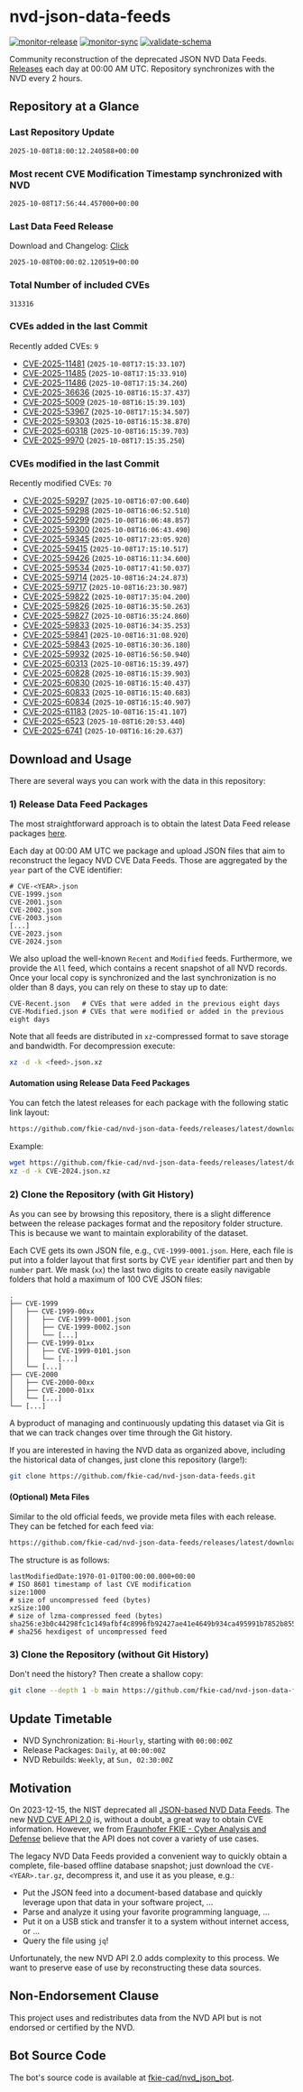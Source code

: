 # nvd-json-data-feeds

[![monitor-release](https://github.com/fkie-cad/nvd-json-data-feeds/actions/workflows/monitor_release.yml/badge.svg)](https://github.com/fkie-cad/nvd-json-data-feeds/actions/workflows/monitor_release.yml)
[![monitor-sync](https://github.com/fkie-cad/nvd-json-data-feeds/actions/workflows/monitor_sync.yml/badge.svg)](https://github.com/fkie-cad/nvd-json-data-feeds/actions/workflows/monitor_sync.yml)
[![validate-schema](https://github.com/fkie-cad/nvd-json-data-feeds/actions/workflows/validate_schema.yml/badge.svg)](https://github.com/fkie-cad/nvd-json-data-feeds/actions/workflows/validate_schema.yml)

Community reconstruction of the deprecated JSON NVD Data Feeds.
[Releases](https://github.com/fkie-cad/nvd-json-data-feeds/releases/latest) each day at 00:00 AM UTC.
Repository synchronizes with the NVD every 2 hours.

## Repository at a Glance

### Last Repository Update

```plain
2025-10-08T18:00:12.240588+00:00
```

### Most recent CVE Modification Timestamp synchronized with NVD

```plain
2025-10-08T17:56:44.457000+00:00
```

### Last Data Feed Release

Download and Changelog: [Click](https://github.com/fkie-cad/nvd-json-data-feeds/releases/latest)

```plain
2025-10-08T00:00:02.120519+00:00
```

### Total Number of included CVEs

```plain
313316
```

### CVEs added in the last Commit

Recently added CVEs: `9`

- [CVE-2025-11481](CVE-2025/CVE-2025-114xx/CVE-2025-11481.json) (`2025-10-08T17:15:33.107`)
- [CVE-2025-11485](CVE-2025/CVE-2025-114xx/CVE-2025-11485.json) (`2025-10-08T17:15:33.910`)
- [CVE-2025-11486](CVE-2025/CVE-2025-114xx/CVE-2025-11486.json) (`2025-10-08T17:15:34.260`)
- [CVE-2025-36636](CVE-2025/CVE-2025-366xx/CVE-2025-36636.json) (`2025-10-08T16:15:37.437`)
- [CVE-2025-5009](CVE-2025/CVE-2025-50xx/CVE-2025-5009.json) (`2025-10-08T16:15:39.103`)
- [CVE-2025-53967](CVE-2025/CVE-2025-539xx/CVE-2025-53967.json) (`2025-10-08T17:15:34.507`)
- [CVE-2025-59303](CVE-2025/CVE-2025-593xx/CVE-2025-59303.json) (`2025-10-08T16:15:38.870`)
- [CVE-2025-60318](CVE-2025/CVE-2025-603xx/CVE-2025-60318.json) (`2025-10-08T16:15:39.703`)
- [CVE-2025-9970](CVE-2025/CVE-2025-99xx/CVE-2025-9970.json) (`2025-10-08T17:15:35.250`)


### CVEs modified in the last Commit

Recently modified CVEs: `70`

- [CVE-2025-59297](CVE-2025/CVE-2025-592xx/CVE-2025-59297.json) (`2025-10-08T16:07:00.640`)
- [CVE-2025-59298](CVE-2025/CVE-2025-592xx/CVE-2025-59298.json) (`2025-10-08T16:06:52.510`)
- [CVE-2025-59299](CVE-2025/CVE-2025-592xx/CVE-2025-59299.json) (`2025-10-08T16:06:48.857`)
- [CVE-2025-59300](CVE-2025/CVE-2025-593xx/CVE-2025-59300.json) (`2025-10-08T16:06:43.490`)
- [CVE-2025-59345](CVE-2025/CVE-2025-593xx/CVE-2025-59345.json) (`2025-10-08T17:23:05.920`)
- [CVE-2025-59415](CVE-2025/CVE-2025-594xx/CVE-2025-59415.json) (`2025-10-08T17:15:10.517`)
- [CVE-2025-59426](CVE-2025/CVE-2025-594xx/CVE-2025-59426.json) (`2025-10-08T16:11:34.600`)
- [CVE-2025-59534](CVE-2025/CVE-2025-595xx/CVE-2025-59534.json) (`2025-10-08T17:41:50.037`)
- [CVE-2025-59714](CVE-2025/CVE-2025-597xx/CVE-2025-59714.json) (`2025-10-08T16:24:24.873`)
- [CVE-2025-59717](CVE-2025/CVE-2025-597xx/CVE-2025-59717.json) (`2025-10-08T16:23:30.987`)
- [CVE-2025-59822](CVE-2025/CVE-2025-598xx/CVE-2025-59822.json) (`2025-10-08T17:35:04.200`)
- [CVE-2025-59826](CVE-2025/CVE-2025-598xx/CVE-2025-59826.json) (`2025-10-08T16:35:50.263`)
- [CVE-2025-59827](CVE-2025/CVE-2025-598xx/CVE-2025-59827.json) (`2025-10-08T16:35:24.860`)
- [CVE-2025-59833](CVE-2025/CVE-2025-598xx/CVE-2025-59833.json) (`2025-10-08T16:34:35.253`)
- [CVE-2025-59841](CVE-2025/CVE-2025-598xx/CVE-2025-59841.json) (`2025-10-08T16:31:08.920`)
- [CVE-2025-59843](CVE-2025/CVE-2025-598xx/CVE-2025-59843.json) (`2025-10-08T16:30:36.180`)
- [CVE-2025-59932](CVE-2025/CVE-2025-599xx/CVE-2025-59932.json) (`2025-10-08T16:56:50.940`)
- [CVE-2025-60313](CVE-2025/CVE-2025-603xx/CVE-2025-60313.json) (`2025-10-08T16:15:39.497`)
- [CVE-2025-60828](CVE-2025/CVE-2025-608xx/CVE-2025-60828.json) (`2025-10-08T16:15:39.903`)
- [CVE-2025-60830](CVE-2025/CVE-2025-608xx/CVE-2025-60830.json) (`2025-10-08T16:15:40.437`)
- [CVE-2025-60833](CVE-2025/CVE-2025-608xx/CVE-2025-60833.json) (`2025-10-08T16:15:40.683`)
- [CVE-2025-60834](CVE-2025/CVE-2025-608xx/CVE-2025-60834.json) (`2025-10-08T16:15:40.907`)
- [CVE-2025-61183](CVE-2025/CVE-2025-611xx/CVE-2025-61183.json) (`2025-10-08T16:15:41.107`)
- [CVE-2025-6523](CVE-2025/CVE-2025-65xx/CVE-2025-6523.json) (`2025-10-08T16:20:53.440`)
- [CVE-2025-6741](CVE-2025/CVE-2025-67xx/CVE-2025-6741.json) (`2025-10-08T16:16:20.637`)


## Download and Usage

There are several ways you can work with the data in this repository:

### 1) Release Data Feed Packages

The most straightforward approach is to obtain the latest Data Feed release packages [here](https://github.com/fkie-cad/nvd-json-data-feeds/releases/latest).

Each day at 00:00 AM UTC we package and upload JSON files that aim to reconstruct the legacy NVD CVE Data Feeds.
Those are aggregated by the `year` part of the CVE identifier:

```
# CVE-<YEAR>.json
CVE-1999.json
CVE-2001.json
CVE-2002.json
CVE-2003.json
[...]
CVE-2023.json
CVE-2024.json
```

We also upload the well-known `Recent` and `Modified` feeds.
Furthermore, we provide the `All` feed, which contains a recent snapshot of all NVD records.
Once your local copy is synchronized and the last synchronization is no older than 8 days, you can rely on these to stay up to date:

```plain
CVE-Recent.json   # CVEs that were added in the previous eight days
CVE-Modified.json # CVEs that were modified or added in the previous eight days
```

Note that all feeds are distributed in `xz`-compressed format to save storage and bandwidth.
For decompression execute:

```sh
xz -d -k <feed>.json.xz
```

#### Automation using Release Data Feed Packages

You can fetch the latest releases for each package with the following static link layout:

```sh
https://github.com/fkie-cad/nvd-json-data-feeds/releases/latest/download/CVE-<YEAR>.json.xz
```

Example:

```sh
wget https://github.com/fkie-cad/nvd-json-data-feeds/releases/latest/download/CVE-2024.json.xz
xz -d -k CVE-2024.json.xz
```

### 2) Clone the Repository (with Git History)

As you can see by browsing this repository, there is a slight difference between the release packages format and the repository folder structure.
This is because we want to maintain explorability of the dataset.

Each CVE gets its own JSON file, e.g., `CVE-1999-0001.json`.
Here, each file is put into a folder layout that first sorts by CVE `year` identifier part and then by `number` part.
We mask (`xx`) the last two digits to create easily navigable folders that hold a maximum of 100 CVE JSON files:

```plain
.
├── CVE-1999
│   ├── CVE-1999-00xx
│   │   ├── CVE-1999-0001.json
│   │   ├── CVE-1999-0002.json
│   │   └── [...]
│   ├── CVE-1999-01xx
│   │   ├── CVE-1999-0101.json
│   │   └── [...]
│   └── [...]
├── CVE-2000
│   ├── CVE-2000-00xx
│   ├── CVE-2000-01xx
│   └── [...]
└── [...]
```

A byproduct of managing and continuously updating this dataset via Git is that we can track changes over time through the Git history.

If you are interested in having the NVD data as organized above, including the historical data of changes, just clone this repository (large!):

```sh
git clone https://github.com/fkie-cad/nvd-json-data-feeds.git
```

#### (Optional) Meta Files

Similar to the old official feeds, we provide meta files with each release. They can be fetched for each feed via:

```sh
https://github.com/fkie-cad/nvd-json-data-feeds/releases/latest/download/CVE-<YEAR>.meta
```

The structure is as follows:

```plain
lastModifiedDate:1970-01-01T00:00:00.000+00:00                          # ISO 8601 timestamp of last CVE modification
size:1000                                                               # size of uncompressed feed (bytes)
xzSize:100                                                              # size of lzma-compressed feed (bytes)
sha256:e3b0c44298fc1c149afbf4c8996fb92427ae41e4649b934ca495991b7852b855 # sha256 hexdigest of uncompressed feed
```

### 3) Clone the Repository (without Git History)

Don't need the history? Then create a shallow copy:

```sh
git clone --depth 1 -b main https://github.com/fkie-cad/nvd-json-data-feeds.git
```


## Update Timetable

* NVD Synchronization: `Bi-Hourly`, starting with `00:00:00Z`
* Release Packages: `Daily`, at `00:00:00Z`
* NVD Rebuilds: `Weekly`, at `Sun, 02:30:00Z`


## Motivation

On 2023-12-15, the NIST deprecated all [JSON-based NVD Data Feeds](https://nvd.nist.gov/vuln/data-feeds#divRetirementBanner-1).
The new [NVD CVE API 2.0](https://nvd.nist.gov/developers/vulnerabilities) is, without a doubt, a great way to obtain CVE information.
However, we from [Fraunhofer FKIE - Cyber Analysis and Defense](https://www.fkie.fraunhofer.de/en/departments/cad.html) believe that the API does not cover a variety of use cases.

The legacy NVD Data Feeds provided a convenient way to quickly obtain a complete, file-based offline database snapshot; just download the `CVE-<YEAR>.tar.gz`, decompress it, and use it as you please, e.g.:

- Put the JSON feed into a document-based database and quickly leverage upon that data in your software project, ...
- Parse and analyze it using your favorite programming language, ...
- Put it on a USB stick and transfer it to a system without internet access, or ...
- Query the file using `jq`!

Unfortunately, the new NVD API 2.0 adds complexity to this process.
We want to preserve ease of use by reconstructing these data sources.

## Non-Endorsement Clause

This project uses and redistributes data from the NVD API but is not endorsed or certified by the NVD.

## Bot Source Code

The bot's source code is available at [fkie-cad/nvd\_json\_bot](https://github.com/fkie-cad/nvd_json_bot).